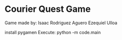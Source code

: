 # Courier Quest Game
Game made by:
Isaac Rodriguez Aguero 
Ezequiel Ulloa

install pygamen 
Execute: python -m code.main